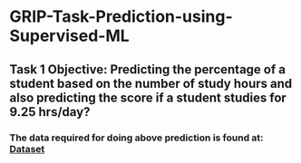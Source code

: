 # GRIP-Task-Prediction-using-Supervised-ML
## Task 1 Objective: Predicting the percentage of a student based on the number of study hours and also predicting the score if a student studies for 9.25 hrs/day?
### The data required for doing above prediction is found at: [Dataset](http://bit.ly/w-data)
